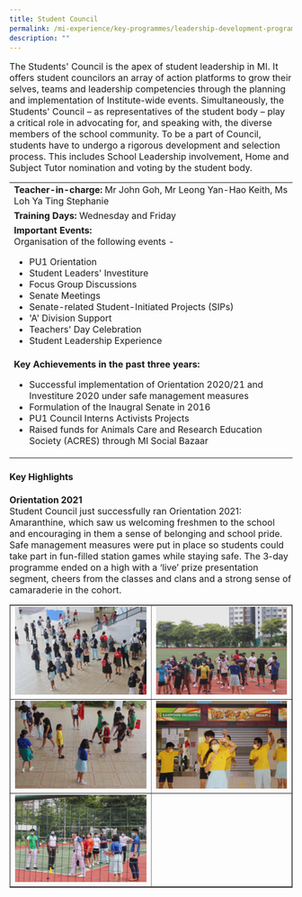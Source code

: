 ```yaml
---
title: Student Council
permalink: /mi-experience/key-programmes/leadership-development-programmes/student-council/
description: ""
---
```

<font size="3">
<p>The Students' Council is the apex of student leadership in MI. It offers student councilors an array of action platforms to grow their selves, teams and leadership competencies through the planning and implementation of Institute-wide events. Simultaneously, the Students' Council – as representatives of the student body – play a critical role in advocating for, and speaking with, the diverse members of the school community. To be a part of Council, students have to undergo a rigorous development and selection process. This includes School Leadership involvement, Home and Subject Tutor nomination and voting by the student body.</p>
<table border="0" cellspacing="0" cellpadding="0">
<tbody>
<tr>
<td><strong>Teacher-in-charge:&nbsp;</strong>Mr John Goh, Mr Leong Yan-Hao Keith, Ms Loh Ya Ting Stephanie</td>
</tr>
<tr>
<td><strong>Training Days:&nbsp;</strong>Wednesday and Friday</td>
</tr>
<tr>
<td><strong>Important Events:</strong><br>Organisation of the following events -<br>
<ul>
<li>PU1 Orientation</li>
<li>Student Leaders' Investiture</li>
<li>Focus Group Discussions</li>
<li>Senate Meetings</li>
<li>Senate-related Student-Initiated Projects (SIPs)</li>
<li>'A' Division Support</li>
<li>Teachers' Day Celebration</li>
<li>Student Leadership Experience</li>
</ul>
</td>
</tr>
<tr>
<td><strong>Key Achievements in the past three years:</strong><br>
<ul>
<li>Successful implementation of Orientation 2020/21 and Investiture 2020 under safe management measures</li>
<li>Formulation of the Inaugral Senate in 2016</li>
<li>PU1 Council Interns Activists Projects</li>
<li>Raised funds for Animals Care and Research Education Society (ACRES) through MI Social Bazaar</li>
</ul>
</td>
</tr>
</tbody>
</table>
<h4><strong>Key Highlights</strong></h4>
<p><strong>Orientation 2021<br></strong>Student Council just successfully ran Orientation 2021: Amaranthine, which saw us welcoming freshmen to the school and encouraging in them a sense of belonging and school pride. Safe management measures were put in place so students could take part in fun-filled station games while staying safe. The 3-day programme ended on a high with a ‘live’ prize presentation segment, cheers from the classes and clans and a strong sense of camaraderie in the cohort.</p>
<table style="border-collapse: collapse; width: 100%;" border="1">
<tbody>
<tr>
<td style="width: 50%;"><img src="/images/sc1.jpg"></td>
<td style="width: 50%;"><img src="/images/sc2.jpg"></td>
</tr>
<tr>
<td style="width: 50%;"><img src="/images/sc3.jpg"></td>
<td style="width: 50%;"><img src="/images/sc4.jpg"></td>
</tr>
<tr>
<td style="width: 50%;"><img src="/images/sc5.jpg"></td>
<td style="width: 50%;">&nbsp;</td>
</tr>
</tbody>
</table>
</font>